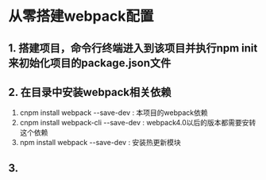 # 从零搭建webpack配置

## 1. 搭建项目，命令行终端进入到该项目并执行npm init 来初始化项目的package.json文件

## 2. 在目录中安装webpack相关依赖

> 
  1) cnpm install webpack --save-dev : 本项目的webpack依赖 
  2) cnpm install webpack-cli --save-dev : webpack4.0以后的版本都需要安转这个依赖 
  3) npm install webpack --save-dev : 安装热更新模块 

## 3.


